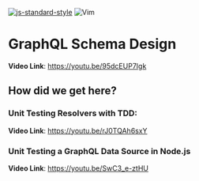 [![js-standard-style](https://img.shields.io/badge/code%20style-standard-brightgreen.svg)](http://standardjs.com)
![Vim](https://img.shields.io/badge/editor-Vim-green?logo=vim&style=plastic)
# GraphQL Schema Design
**Video Link**: https://youtu.be/95dcEUP7Igk
## How did we get here?
### Unit Testing Resolvers with TDD:
**Video Link**: https://youtu.be/rJ0TQAh6sxY

### Unit Testing a GraphQL Data Source in Node.js
**Video Link**: https://youtu.be/SwC3_e-ztHU



